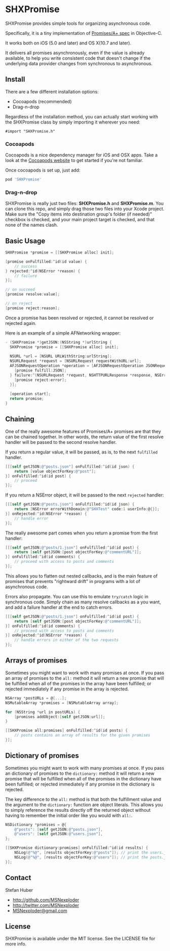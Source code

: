 # SHXPromise

SHXPromise provides simple tools for organizing asynchronous code.

Specifically, it is a tiny implementation of [Promises/A+ spec](https://github.com/promises-aplus/promises-spec) in Objective-C.

It works both on iOS (5.0 and later) and OS X(10.7 and later).

It delivers all promises asynchronously, even if the value is already available, to help you write consistent code that doesn't change if the underlying data provider changes from synchronous to asynchronous.

## Install

There are a few different installation options:

* Cocoapods (recommended)
* Drag-n-drop

Regardless of the installation method, you can actually start working with the SHXPromise class by simply importing it wherever you need:

```objc
#import "SHXPromise.h"
```

### Cocoapods

Cocoapods is a nice dependency manager for iOS and OSX apps. Take a look at the [Cocoapods website](https://github.com/CocoaPods/CocoaPods) to get started if you're not familiar.

Once cocoapods is set up, just add:

```ruby
pod 'SHXPromise'
```

### Drag-n-drop

SHXPromise is really just two files: **SHXPromise.h** and **SHXPromise.m**.
You can clone this repo, and simply drag those two files into your Xcode project.
Make sure the "Copy items into destination group's folder (if needed)" checkbox is checked, and your main project target is checked, and that none of the names clash.

## Basic Usage

```objective-c
SHXPromise *promise = [[SHXPromise alloc] init];

[promise onFulfilled:^id(id value) {
    // success
} rejected:^id(NSError *reason) {
    // failure
}];

// on succeed
[promise resolve:value];

// on reject
[promise reject:reason];
```

Once a promise has been resolved or rejected, it cannot be resolved or rejected again.

Here is an example of a simple AFNetworking wrapper:

```objective-c
- (SHXPromise *)getJSON:(NSString *)urlString {
  SHXPromise *promise = [[SHXPromise alloc] init];
  
  NSURL *url = [NSURL URLWithString:urlString];
  NSURLRequest *request = [NSURLRequest requestWithURL:url];
  AFJSONRequestOperation *operation = [AFJSONRequestOperation JSONRequestOperationWithRequest:request success:^(NSURLRequest *request, NSHTTPURLResponse *response, id JSON) {
    [promise fulfill:JSON];
  } failure:^(NSURLRequest *request, NSHTTPURLResponse *response, NSError *error, id JSON) {
    [promise reject:error];
  }];
  
  [operation start];
  return promise;
}
```

## Chaining

One of the really awesome features of Promises/A+ promises are that they can be chained together. In other words, the return value of the first resolve handler will be passed to the second resolve handler.

If you return a regular value, it will be passed, as is, to the next `fulfilled` handler.

```objective-c
[[[self getJSON:@"posts.json"] onFulfilled:^id(id json) {
    return [value objectForKey:@"post"];
}] onFulfilled:^id(id post) {
    // proceed
}];
```

If you return a NSError object, it will be passed to the next `rejected` handler:

```objective-c
[[[self getJSON:@"posts.json"] onFulfilled:^id(id json) {
    return [NSError errorWithDomain:@"SHXTest" code:1 userInfo:@{}];
}] onRejected:^id(NSError *reason) {
    // handle error
}];
```

The really awesome part comes when you return a promise from the first handler:

```objective-c
[[[self getJSON:@"posts/1.json"] onFulfilled:^id(id post) {
    return [self getJSON:[post objectForKey:@"commentURL"]];
}] onFulfilled:^id(id comments) {
    // proceed with access to posts and comments
}];
```

This allows you to flatten out nested callbacks, and is the main feature of promises that prevents "rightward drift" in programs with a lot of asynchronous code.

Errors also propagate. You can use this to emulate `try/catch` logic in synchronous code. Simply chain as many resolve callbacks as a you want, and add a failure handler at the end to catch errors.

```objective-c
[[[self getJSON:@"posts/1.json"] onFulfilled:^id(id post) {
    return [self getJSON:[post objectForKey:@"commentURL"]];
}] onFulfilled:^id(id comments) {
    // proceed with access to posts and comments
}] onRejected:^id(NSError *reason) {
    // handle errors in either of the two requests
}];
```

## Arrays of promises

Sometimes you might want to work with many promises at once.
If you pass an array of promises to the `all:` method it will return a new promise that will be fulfilled when all of the promises in the array have been fulfilled; or rejected immediately if any promise in the array is rejected.

```objective-c
NSArray *postURLs = @[...];
NSMutableArray *promises = [NSMutableArray array];

for (NSString *url in postURLs) {
    [promises addObject:[self getJSON:url]];
}

[[SHXPromise all:promises] onFulfilled:^id(id posts) {
    // posts contains an array of results for the given promises
}];
```

## Dictionary of promises

Sometimes you might want to work with many promises at once.
If you pass an dictionary of promises to the `dictionary:` method it will return a new promise that will be fulfilled when all of the promises in the dictionary have been fulfilled; or rejected immediately if any promise in the dictionary is rejected.

The key difference to the `all:` method is that both the fulfillment value and the argument to the `dictionary:` function are object literals. This allows you to simply reference the results directly off the returned object without having to remember the initial order like you would with `all:`.

```objective-c
NSDictionary *promises = @{
    @"posts": [self getJSON:@"posts.json"],
    @"users": [self getJSON:@"users.json"],
};

[[SHXPromise dictionary:promises] onFulfilled:^id(id results) {
    NSLog(@"%@", [results objectForKey:@"posts"]); // print the users.json results
    NSLog(@"%@", [results objectForKey:@"users"]); // print the posts.json results
}];
```

## Contact

Stefan Huber

- http://github.com/MSNexploder
- http://twitter.com/MSNexploder
- MSNexploder@gmail.com

## License

SHXPromise is available under the MIT license. See the LICENSE file for more info.
